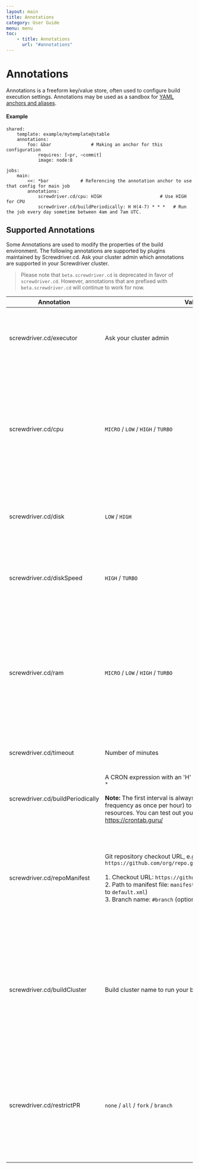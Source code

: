 ```yaml
---
layout: main
title: Annotations
category: User Guide
menu: menu
toc:
    - title: Annotations
      url: "#annotations"
---
```

# Annotations
Annotations is a freeform key/value store, often used to configure build execution settings. Annotations may be used as a sandbox for [YAML anchors and aliases](http://blog.daemonl.com/2016/02/yaml.html).

#### Example
```
shared:
    template: example/mytemplate@stable
    annotations:
        foo: &bar               # Making an anchor for this configuration
            requires: [~pr, ~commit]
            image: node:8

jobs:
    main:
        <<: *bar            # Referencing the annotation anchor to use that config for main job
        annotations:
            screwdriver.cd/cpu: HIGH                      # Use HIGH for CPU
            screwdriver.cd/buildPeriodically: H H(4-7) * * *   # Run the job every day sometime between 4am and 7am UTC.
```

## Supported Annotations
Some Annotations are used to modify the properties of the build environment. The following annotations are supported by plugins maintained by Screwdriver.cd. Ask your cluster admin which annotations are supported in your Screwdriver cluster.

> Please note that `beta.screwdriver.cd` is deprecated in favor of `screwdriver.cd`. However, annotations that are prefixed with `beta.screwdriver.cd` will continue to work for now.

| Annotation | Values | Description |
|------------|--------|-------------|
| screwdriver.cd/executor | Ask your cluster admin | This will determine what compute system is used to run the build. For example, set the build to run in a VM, a kubernetes pod, a docker container, or a Jenkins agent. |
| screwdriver.cd/cpu | `MICRO` / `LOW` / `HIGH` / `TURBO` | When using a `k8s` executor, this will allow the user to choose between 0.5 (`MICRO`), 2 (`LOW`), 6 (`HIGH`) and 12 (`TURBO`) CPU resources. Default is `LOW`.<br>   When using a `k8s-vm` executor, this will allow the user to choose between 1 (`MICRO`), 2 (`LOW`), 6 (`HIGH`), and 12 (`TURBO`) CPU resources. Default is `LOW`. |
| screwdriver.cd/disk | `LOW` / `HIGH` | When using a `k8s-vm` executor, this will allow the user to choose between 20 GB (`LOW`) and 50 GB (`HIGH`) disk space. Default is `LOW`. |
| screwdriver.cd/diskSpeed | `HIGH` / `TURBO` | When using a `k8s-vm` executor, this will allow the user to choose between machines with different disk speed. Default is no preference for the disk speed. |
| screwdriver.cd/ram | `MICRO` / `LOW` / `HIGH` / `TURBO` | When using a `k8s` executor, this will allow the user to choose between 1 GB (`MICRO`), 2 GB (`LOW`), 12 GB (`HIGH`) and 16 GB (`TURBO`) RAM. Default is `LOW`.<br> When using a `k8s-vm` executor, this will allow the user to choose between 1 GB (`MICRO`), 2 GB (`LOW`), 12 GB (`HIGH`) and 16 GB (`TURBO`) RAM. Default is `LOW`. |
| screwdriver.cd/timeout | Number of minutes | This will allow the user to choose the number of minutes a build should timeout after. Default is `90` minutes. |
| screwdriver.cd/buildPeriodically | A CRON expression with an 'H' in the minutes field, e.g. `H 0 * * *` <br><br>**Note:** The first interval is always set to "H" (maximum frequency as once per hour) to avoid large spikes for shared resources. You can test out your cron expression at https://crontab.guru/ | This will trigger your job periodically according to the cron expression. |
| screwdriver.cd/repoManifest | Git repository checkout URL, e.g. `https://github.com/org/repo.git/manifestFilePath.xml#branch` <br><br>1. Checkout URL: `https://github.com/org/repo.git` (required) <br>2. Path to manifest file: `manifestFilePath.xml` (optional, defaults to `default.xml`) <br> 3. Branch name: `#branch` (optional, defaults to `#master`) | [Repo](https://gerrit.googlesource.com/git-repo) is a tool built on top of Git for managing repositories. This value is the checkout URL of a Git repository that contains a repo manifest `xml` file. If this value is specified, Screwdriver will checkout your source code in accordance with the configuration of the `xml` file. |
 | screwdriver.cd/buildCluster | Build cluster name to run your build in | You can refer to `<API URL>/v4/buildclusters` for a list of available build clusters. By default, builds will be assigned to the default cluster with field `managedByScrewdriver: true`. You can choose from any default cluster and external cluster that your repo is allowed to use (indicated by the field `scmOrganizations`).
 | screwdriver.cd/restrictPR | `none` / `all` / `fork` / `branch` | Prevent PR jobs from running. `none` means no restriction. `all` means all PR jobs will not run. `fork` means PRs from forked repos will not run. `branch` means PRs from branch will not run. <br><br>**Note:** This is a pipeline-level configuration. (Same level as `shared` and `jobs`)|

